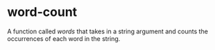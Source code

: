 # word-count
A function called *words* that takes in a string argument and counts the occurrences of each word in the string. 
